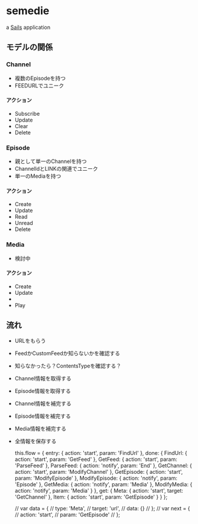 # semedie

a [Sails](http://sailsjs.org) application

## モデルの関係

### Channel

* 複数のEpisodeを持つ
* FEEDURLでユニーク

#### アクション

* Subscribe
* Update
* Clear
* Delete

### Episode

* 親として単一のChannelを持つ
* ChannelIdとLINKの関連でユニーク
* 単一のMediaを持つ

#### アクション

* Create
* Update
* Read
* Unread
* Delete

### Media

* 検討中

#### アクション

* Create
* Update
*
* Play


## 流れ

* URLをもらう
* FeedかCustomFeedか知らないかを確認する
* 知らなかったら？ContentsTypeを確認する？
* Channel情報を取得する
* Episode情報を取得する
* Channel情報を補完する
* Episode情報を補完する
* Media情報を補完する
* 全情報を保存する


    this.flow = {
        entry: {
            action: 'start',
            param: 'FindUrl'
        },
        done: {
            FindUrl: {
                action: 'start',
                param: 'GetFeed'
            },
            GetFeed: {
                action: 'start',
                param: 'ParseFeed'
            },
            ParseFeed: {
                action: 'notify',
                param: 'End'
            },
            GetChannel: {
                action: 'start',
                param: 'ModifyChannel'
            },
            GetEpisode: {
                action: 'start',
                param: 'ModifyEpisode'
            },
            ModifyEpisode: {
                action: 'notify',
                param: 'Episode'
            },
            GetMedia: {
                action: 'notify',
                param: 'Media'
            },
            ModifyMedia: {
                action: 'notify',
                param: 'Media'
            }
        },
        get: {
            Meta: {
                action: 'start',
                target: 'GetChannel'
            },
            Item: {
                action: 'start',
                param: 'GetEpisode'
            }
        }
    };

    // var data = {
    //     type: 'Meta',
    //     target: 'url',
    //     data: {}
    // };
    // var next = {
    //     action: 'start',
    //     param: 'GetEpisode'
    // };